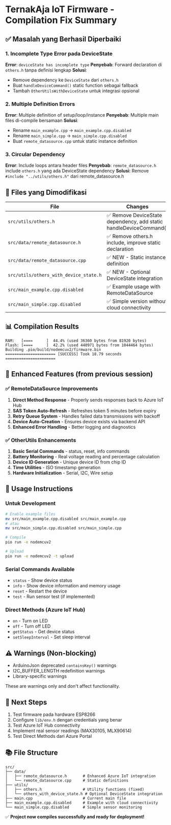 # TernakAja IoT Firmware - Compilation Fix Summary

## ✅ Masalah yang Berhasil Diperbaiki

### 1. **Incomplete Type Error pada DeviceState**
**Error**: `deviceState has incomplete type`
**Penyebab**: Forward declaration di `others.h` tanpa definisi lengkap
**Solusi**: 
- Remove dependency ke `DeviceState` dari `others.h`
- Buat `handleDeviceCommand()` static function sebagai fallback
- Tambah `OtherUtilsWithDeviceState` untuk integrasi opsional

### 2. **Multiple Definition Errors**
**Error**: Multiple definition of setup/loop/instance
**Penyebab**: Multiple main files di-compile bersamaan
**Solusi**:
- Rename `main_example.cpp` → `main_example.cpp.disabled`
- Rename `main_simple.cpp` → `main_simple.cpp.disabled`
- Buat `remote_datasource.cpp` untuk static instance definition

### 3. **Circular Dependency**
**Error**: Include loops antara header files
**Penyebab**: `remote_datasource.h` include `others.h` yang ada DeviceState dependency
**Solusi**: Remove `#include "../utils/others.h"` dari remote_datasource.h

## 🔧 Files yang Dimodifikasi

| File | Changes |
|------|---------|
| `src/utils/others.h` | ✅ Remove DeviceState dependency, add static handleDeviceCommand() |
| `src/data/remote_datasource.h` | ✅ Remove others.h include, improve static declaration |
| `src/data/remote_datasource.cpp` | ✅ NEW - Static instance definition |
| `src/utils/others_with_device_state.h` | ✅ NEW - Optional DeviceState integration |
| `src/main_example.cpp.disabled` | ✅ Example usage with RemoteDataSource |
| `src/main_simple.cpp.disabled` | ✅ Simple version without cloud connectivity |

## 📊 Compilation Results

```
RAM:   [====      ]  44.4% (used 36360 bytes from 81920 bytes)
Flash: [====      ]  42.2% (used 440971 bytes from 1044464 bytes)
Building .pio/build/nodemcuv2/firmware.bin
====================== [SUCCESS] Took 18.79 seconds ======================
```

## 🚀 Enhanced Features (from previous session)

### ✅ RemoteDataSource Improvements
1. **Direct Method Response** - Properly sends responses back to Azure IoT Hub
2. **SAS Token Auto-Refresh** - Refreshes token 5 minutes before expiry
3. **Retry Queue System** - Handles failed data transmissions with backoff
4. **Device Auto-Creation** - Ensures device exists via backend API
5. **Enhanced Error Handling** - Better logging and diagnostics

### ✅ OtherUtils Enhancements
1. **Basic Serial Commands** - status, reset, info commands
2. **Battery Monitoring** - Real voltage reading and percentage calculation
3. **Device ID Generation** - Unique device ID from chip ID
4. **Time Utilities** - ISO timestamp generation
5. **Hardware Initialization** - Serial, I2C, Wire setup

## 📝 Usage Instructions

### Untuk Development
```bash
# Enable example files
mv src/main_example.cpp.disabled src/main_example.cpp
# atau
mv src/main_simple.cpp.disabled src/main_simple.cpp

# Compile
pio run -e nodemcuv2

# Upload
pio run -e nodemcuv2 -t upload
```

### Serial Commands Available
- `status` - Show device status
- `info` - Show device information and memory usage
- `reset` - Restart the device
- `test` - Run sensor test (if implemented)

### Direct Methods (Azure IoT Hub)
- `on` - Turn on LED
- `off` - Turn off LED  
- `getStatus` - Get device status
- `setSleepInterval` - Set sleep interval

## ⚠️ Warnings (Non-blocking)
- ArduinoJson deprecated `containsKey()` warnings
- I2C_BUFFER_LENGTH redefinition warnings
- Library-specific warnings

These are warnings only and don't affect functionality.

## 🎯 Next Steps
1. Test firmware pada hardware ESP8266
2. Configure `lib/env.h` dengan credentials yang benar
3. Test Azure IoT Hub connectivity
4. Implement real sensor readings (MAX30105, MLX90614)
5. Test Direct Methods dari Azure Portal

## 📚 File Structure
```
src/
├── data/
│   ├── remote_datasource.h       # Enhanced Azure IoT integration
│   └── remote_datasource.cpp     # Static definitions
├── utils/
│   ├── others.h                  # Utility functions (fixed)
│   └── others_with_device_state.h # Optional DeviceState integration
├── main.cpp                      # Current main file
├── main_example.cpp.disabled     # Example with cloud connectivity
└── main_simple.cpp.disabled      # Simple sensor monitoring
```

✅ **Project now compiles successfully and ready for deployment!**

